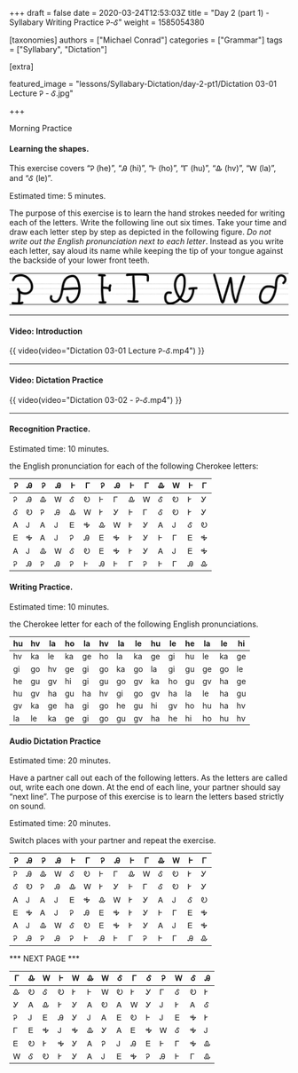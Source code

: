 +++
draft = false
date = 2020-03-24T12:53:03Z
title = "Day 2 (part 1) - Syllabary Writing Practice Ꭾ-Ꮄ"
weight = 1585054380

[taxonomies]
authors = ["Michael Conrad"]
categories = ["Grammar"]
tags = ["Syllabary", "Dictation"]

[extra]

featured_image = "lessons/Syllabary-Dictation/day-2-pt1/Dictation 03-01 Lecture Ꭾ - Ꮄ.jpg"

+++

Morning Practice

#### Learning the shapes.

This exercise covers “Ꭾ (he)”, “Ꭿ (hi)”, “Ꮀ (ho)”, “Ꮁ (hu)”, “Ꮂ (hv)”,
“Ꮃ (la)”, and “Ꮄ (le)”.
<!-- more -->
Estimated time: 5 minutes.

The purpose of this exercise is to learn the hand strokes needed for
writing each of the letters. Write the following line out six times.
Take your time and draw each letter step by step as depicted in the
following figure. *Do not write out the English pronunciation next to
each letter*. Instead as you write each letter, say aloud its name while
keeping the tip of your tongue against the backside of your lower front
teeth.

![image](handone%20-%20sample%2003.jpg)

---

#### Video: Introduction

{{ video(video="Dictation 03-01 Lecture Ꭾ-Ꮄ.mp4") }}

---

#### Video: Dictation Practice

{{ video(video="Dictation 03-02 - Ꭾ-Ꮄ.mp4") }}

---

#### Recognition Practice.

Estimated time: 10 minutes.

the English pronunciation for each of the following Cherokee letters:

| Ꭾ | Ꭿ | Ꭾ | Ꭿ | Ꮀ | Ꮁ | Ꭾ | Ꭿ | Ꮀ | Ꮁ | Ꮂ | Ꮃ | Ꮀ | Ꮁ | 
|---|---|---|---|---|---|---|---|---|---|---|---|---|---| 
| Ꭾ | Ꭿ | Ꮂ | Ꮃ | Ꮄ | Ꭷ | Ꮀ | Ꮁ | Ꮂ | Ꮃ | Ꮄ | Ꭷ | Ꭸ | Ꭹ | 
| Ꮄ | Ꭷ | Ꭾ | Ꭿ | Ꮂ | Ꮃ | Ꭸ | Ꭹ | Ꮀ | Ꮁ | Ꮄ | Ꭷ | Ꭸ | Ꭹ | 
| Ꭺ | Ꭻ | Ꭺ | Ꭻ | Ꭼ | Ꭽ | Ꮂ | Ꮃ | Ꭸ | Ꭹ | Ꭺ | Ꭻ | Ꮄ | Ꭷ | 
| Ꭼ | Ꭽ | Ꭺ | Ꭻ | Ꭾ | Ꭿ | Ꭼ | Ꭽ | Ꭸ | Ꭹ | Ꮀ | Ꮁ | Ꭼ | Ꭽ | 
| Ꭺ | Ꭻ | Ꮂ | Ꮃ | Ꮄ | Ꭷ | Ꭼ | Ꭽ | Ꭸ | Ꭹ | Ꭺ | Ꭻ | Ꭼ | Ꭽ | 
| Ꭾ | Ꭿ | Ꭾ | Ꭿ | Ꭾ | Ꮀ | Ꭿ | Ꮀ | Ꮁ | Ꭾ | Ꮀ | Ꮁ | Ꭿ | Ꮂ | 


#### Writing Practice.

Estimated time: 10 minutes.

the Cherokee letter for each of the following English pronunciations.

| hu | hv | la | ho | la | hv | la | le | hu | le | he | la | le | hi | 
|----|----|----|----|----|----|----|----|----|----|----|----|----|----| 
| hv | ka | le | ka | ge | ho | la | ka | ge | gi | hu | le | ka | ge | 
| gi | go | hv | ge | gi | go | ka | go | la | gi | gu | ge | go | le | 
| he | gu | gv | hi | gi | gu | go | gv | ka | ho | gu | gv | ha | ge | 
| hu | gv | ha | gu | ha | hv | gi | go | gv | ha | la | le | ha | gu | 
| gv | ka | ge | ha | gi | go | he | gu | hi | gv | ho | hu | ha | hv | 
| la | le | ka | ge | gi | go | gu | gv | ha | he | hi | ho | hu | hv | 

#### Audio Dictation Practice

Estimated time: 20 minutes.

Have a partner call out each of the following letters. As the letters
are called out, write each one down. At the end of each line, your
partner should say “next line”. The purpose of this exercise is to learn
the letters based strictly on sound.

Estimated time: 20 minutes.

Switch places with your partner and repeat the exercise.

| Ꭾ | Ꭿ | Ꭾ | Ꭿ | Ꮀ | Ꮁ | Ꭾ | Ꭿ | Ꮀ | Ꮁ | Ꮂ | Ꮃ | Ꮀ | Ꮁ | 
|---|---|---|---|---|---|---|---|---|---|---|---|---|---| 
| Ꭾ | Ꭿ | Ꮂ | Ꮃ | Ꮄ | Ꭷ | Ꮀ | Ꮁ | Ꮂ | Ꮃ | Ꮄ | Ꭷ | Ꭸ | Ꭹ | 
| Ꮄ | Ꭷ | Ꭾ | Ꭿ | Ꮂ | Ꮃ | Ꭸ | Ꭹ | Ꮀ | Ꮁ | Ꮄ | Ꭷ | Ꭸ | Ꭹ | 
| Ꭺ | Ꭻ | Ꭺ | Ꭻ | Ꭼ | Ꭽ | Ꮂ | Ꮃ | Ꭸ | Ꭹ | Ꭺ | Ꭻ | Ꮄ | Ꭷ | 
| Ꭼ | Ꭽ | Ꭺ | Ꭻ | Ꭾ | Ꭿ | Ꭼ | Ꭽ | Ꭸ | Ꭹ | Ꮀ | Ꮁ | Ꭼ | Ꭽ | 
| Ꭺ | Ꭻ | Ꮂ | Ꮃ | Ꮄ | Ꭷ | Ꭼ | Ꭽ | Ꭸ | Ꭹ | Ꭺ | Ꭻ | Ꭼ | Ꭽ | 
| Ꭾ | Ꭿ | Ꭾ | Ꭿ | Ꭾ | Ꮀ | Ꭿ | Ꮀ | Ꮁ | Ꭾ | Ꮀ | Ꮁ | Ꭿ | Ꮂ | 

*** NEXT PAGE ***

| Ꮁ | Ꮂ | Ꮃ | Ꮀ | Ꮃ | Ꮂ | Ꮃ | Ꮄ | Ꮁ | Ꮄ | Ꭾ | Ꮃ | Ꮄ | Ꭿ | 
|---|---|---|---|---|---|---|---|---|---|---|---|---|---| 
| Ꮂ | Ꭷ | Ꮄ | Ꭷ | Ꭸ | Ꮀ | Ꮃ | Ꭷ | Ꭸ | Ꭹ | Ꮁ | Ꮄ | Ꭷ | Ꭸ | 
| Ꭹ | Ꭺ | Ꮂ | Ꭸ | Ꭹ | Ꭺ | Ꭷ | Ꭺ | Ꮃ | Ꭹ | Ꭻ | Ꭸ | Ꭺ | Ꮄ | 
| Ꭾ | Ꭻ | Ꭼ | Ꭿ | Ꭹ | Ꭻ | Ꭺ | Ꭼ | Ꭷ | Ꮀ | Ꭻ | Ꭼ | Ꭽ | Ꭸ | 
| Ꮁ | Ꭼ | Ꭽ | Ꭻ | Ꭽ | Ꮂ | Ꭹ | Ꭺ | Ꭼ | Ꭽ | Ꮃ | Ꮄ | Ꭽ | Ꭻ | 
| Ꭼ | Ꭷ | Ꭸ | Ꭽ | Ꭹ | Ꭺ | Ꭾ | Ꭻ | Ꭿ | Ꭼ | Ꮀ | Ꮁ | Ꭽ | Ꮂ | 
| Ꮃ | Ꮄ | Ꭷ | Ꭸ | Ꭹ | Ꭺ | Ꭻ | Ꭼ | Ꭽ | Ꭾ | Ꭿ | Ꮀ | Ꮁ | Ꮂ | 

